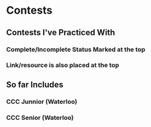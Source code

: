 # Contests

## Contests I've Practiced With

### Complete/Incomplete Status Marked at the top

### Link/resource is also placed at the top

## So far Includes

### CCC Junnior (Waterloo)

### CCC Senior (Waterloo)
